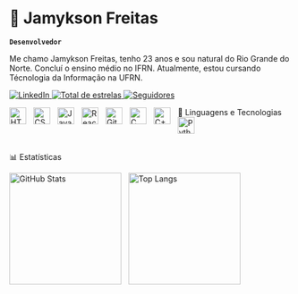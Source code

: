 # 👾 Jamykson Freitas

**`Desenvolvedor`**

Me chamo Jamykson Freitas, tenho 23 anos e sou natural do Rio Grande do Norte. Concluí o ensino médio no IFRN. Atualmente, estou cursando Técnologia da Informação na UFRN.

<p align="left">
<a href="https://linkedin.com/in/jamykson/">
<img
alt="LinkedIn"
title="Meu Perfil no LinkedIn"
src="https://img.shields.io/badge/LinkedIn-0077B5?style=for-the-badge&logo=linkedin&logoColor=white"
/>
</a>
<a href="https://github.com/Jamykson?tab=repositories&sort=stargazers">
<img
alt="Total de estrelas"
title="Total de estrelas GitHub"
src="https://custom-icon-badges.demolab.com/github/stars/Jamykson?color=55960c&style=for-the-badge&labelColor=488207&logo=star&label=estrelas"
/>
</a>
<a href="https://github.com/Jamykson?tab=followers">
<img
alt="Seguidores"
title="Me siga no GitHub"
src="https://custom-icon-badges.demolab.com/github/followers/Jamykson?color=236ad3&labelColor=1155ba&style=for-the-badge&logo=github&label=Seguidores&logoColor=white"
/>
</a>
</p>

🤖 Linguagens e Tecnologias
<img
align="left"
alt="HTML"
title="HTML"
width="30px"
style="padding-right: 10px;"
src="https://cdn.jsdelivr.net/gh/devicons/devicon@latest/icons/html5/html5-original.svg"
/>
<img
align="left"
alt="CSS"
title="CSS"
width="30px"
style="padding-right: 10px;"
src="https://cdn.jsdelivr.net/gh/devicons/devicon@latest/icons/css3/css3-original.svg"
/>
<img
align="left"
alt="JavaScript"
title="JavaScript"
width="30px"
style="padding-right: 10px;"
src="https://cdn.jsdelivr.net/gh/devicons/devicon@latest/icons/javascript/javascript-original.svg"
/>
<img
align="left"
alt="React"
title="React"
width="30px"
style="padding-right: 10px;"
src="https://cdn.jsdelivr.net/gh/devicons/devicon@latest/icons/react/react-original.svg"
/>
<img
align="left"
alt="Git"
title="Git"
width="30px"
style="padding-right: 10px;"
src="https://cdn.jsdelivr.net/gh/devicons/devicon@latest/icons/git/git-original.svg"
/>
<img
    align="left"
    alt="C"
    title="C"
    width="30px"
    style="padding-right: 10px;"
    src="https://cdn.jsdelivr.net/gh/devicons/devicon@latest/icons/c/c-original.svg"
/>
<img
    align="left"
    alt="C++"
    title="C++"
    width="30px"
    style="padding-right: 10px;"
    src="https://cdn.jsdelivr.net/gh/devicons/devicon@latest/icons/cplusplus/cplusplus-original.svg"
/>
<img
align="left"
alt="Python"
title="Python"
width="30px"
style="padding-right: 10px;"
src="https://cdn.jsdelivr.net/gh/devicons/devicon@latest/icons/python/python-original.svg"
/>

<br/>
<br/>

📊 Estatísticas
<p>
<img
align="left"
alt="GitHub Stats"
height="200"
style="padding-right: 10px;"
src="https://github-readme-stats.vercel.app/api?username=Jamykson&show_icons=true&theme=tokyonight&include_all_commits=true&locale=pt-br"
/>

<img
align="left"
alt="Top Langs"
height="200"
src="https://github-readme-stats.vercel.app/api/top-langs/?username=Jamykson&theme=tokyonight&layout=compact&custom_title=Tecnologias&langs_count=9"
/>

</p>

</p>
